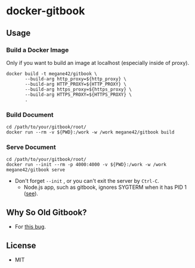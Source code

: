 # docker-gitbook

## Usage

### Build a Docker Image

Only if you want to build an image at localhost (especially inside of proxy).

```
docker build -t megane42/gitbook \
       --build-arg http_proxy=${http_proxy} \
       --build-arg HTTP_PROXY=${HTTP_PROXY} \
       --build-arg https_proxy=${https_proxy} \
       --build-arg HTTPS_PROXY=${HTTPS_PROXY} \
       .
```

### Build Document

```
cd /path/to/your/gitbook/root/
docker run --rm -v ${PWD}:/work -w /work megane42/gitbook build
```

### Serve Document

```
cd /path/to/your/gitbook/root/
docker run --init --rm -p 4000:4000 -v ${PWD}:/work -w /work megane42/gitbook serve
```

* Don't forget `--init` , or you can't exit the server by `Ctrl-C`.
  * Node.js app, such as gitbook, ignores SYGTERM when it has PID 1 ([see](https://github.com/nodejs/docker-node/blob/master/docs/BestPractices.md#handling-kernel-signals)).

## Why So Old Gitbook?

* For [this bug](https://github.com/GitbookIO/theme-default/issues/28).

## License

* MIT
